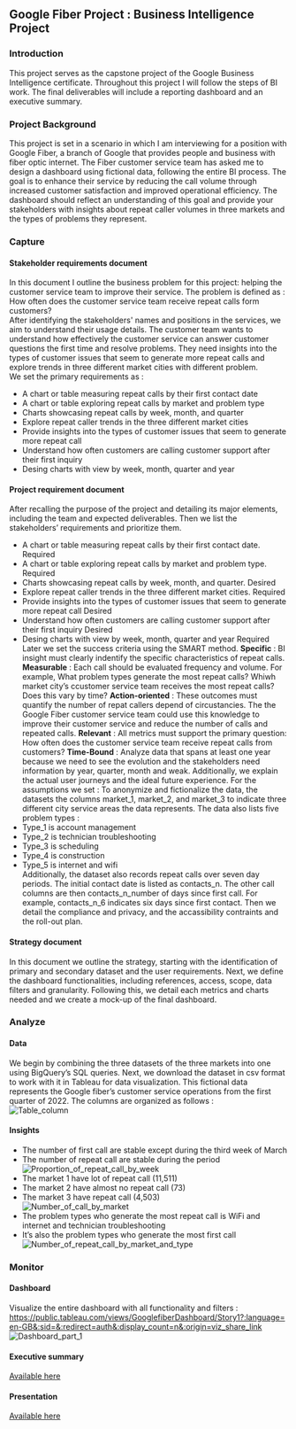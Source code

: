 ## Google Fiber Project : Business Intelligence Project
### Introduction
This project serves as the capstone project of the Google Business Intelligence certificate. Throughout this project I will follow the steps of BI work. The final deliverables will include a reporting dashboard and an executive summary.  
### Project Background
This project is set in a scenario in which I am interviewing for a position with Google Fiber, a branch of Google that provides people and business with fiber optic internet. The Fiber customer service team has asked me to design a dashboard using fictional data, following the entire BI process. The goal is to enhance their service by reducing the call volume through increased customer satisfaction and improved operational efficiency. The dashboard should reflect an understanding of this goal and provide your stakeholders with insights about repeat caller volumes in three markets and the types of problems they represent.  
### Capture
#### Stakeholder requirements document
In this document I outline the business problem for this project: helping the customer service team to improve their service. The problem is defined as : How often does the customer service team receive repeat calls form customers?  
After identifying the stakeholders' names and positions in the services, we aim to understand their usage details. The customer team wants to understand how effectively the customer service can answer customer questions the first time and resolve problems. They need insights into the types of customer issues that seem to generate more repeat calls and explore trends in three different market cities with different problem.  
We set the primary requirements as :  
* A chart or table measuring repeat calls by their first contact date
* A chart or table exploring repeat calls by market and problem type
* Charts showcasing repeat calls by week, month, and quarter
* Explore repeat caller trends in the three different market cities
* Provide insights into the types of customer issues that seem to generate more repeat call
* Understand how often customers are calling customer support after their first inquiry
* Desing charts with view by week, month, quarter and year
#### Project requirement document
After recalling the purpose of the project and detailing its major elements, including the team and expected deliverables. Then we list the stakeholders’ requirements and prioritize them.  
*	A chart or table measuring repeat calls by their first contact date. Required  
*	A chart or table exploring repeat calls by market and problem type. Required  
*	Charts showcasing repeat calls by week, month, and quarter. Desired  
*	Explore repeat caller trends in the three different market cities. Required  
*	Provide insights into the types of customer issues that seem to generate more repeat call Desired  
*	Understand how often customers are calling customer support after their first inquiry Desired  
*	Desing charts with view by week, month, quarter and year Required  
Later we set the success criteria using the SMART method.
**Specific** : BI insight must clearly indentify the specific characteristics of repeat calls.
**Measurable** : Each call should be evaluated frequency and volume. For example, What problem types generate the most repeat calls? Whiwh market city’s ccustomer service team receives the most repeat calls? Does this vary by time?
**Action-oriented** : These outcomes must quantify the number of repat callers depend of circustancies. The the Google Fiber customer service team could use this knowledge to improve their customer service and reduce the number of calls and repeated calls.
**Relevant** : All metrics must support the primary question: How often does the customer service team receive repeat calls from customers?
**Time-Bound** : Analyze data that spans at least one year because we need to see the evolution and the stakeholders need information by year, quarter, month and weak.
Additionally, we explain the actual user journeys and the ideal future experience.
For the assumptions we set : To anonymize and fictionalize the data, the datasets the columns market_1, market_2, and market_3 to indicate three different city service areas the data represents.
The data also lists five problem types :
*	Type_1 is account management  
*	Type_2 is technician troubleshooting  
*	Type_3 is scheduling  
*	Type_4 is construction  
*	Type_5 is internet and wifi  
Additionally, the dataset also records repeat calls over seven day periods. The initial contact date is listed as contacts_n. The other call columns are then contacts_n_number of days since first call. For example, contacts_n_6 indicates six days since first contact.  Then we detail the compliance and privacy, and the accassibility contraints and the roll-out plan.
#### Strategy document
In this document we outline the strategy, starting with the identification of primary and secondary dataset and the user requirements. Next, we define the dashboard functionalities, including references, access, scope, data filters and granularity. Following this, we detail each metrics and charts needed and we create a mock-up of the final dashboard.  
### Analyze
#### Data
We begin by combining the three datasets of the three markets into one using BigQuery’s SQL queries. Next, we download the dataset in csv format to work with it in Tableau for data visualization. This fictional data represents the Google fiber’s customer service operations from the first quarter of 2022. The columns are organized as follows :  
![Table_column](https://github.com/user-attachments/assets/d444b758-e2d7-4aff-aec3-250fba83292d)  
#### Insights
*	The number of first call are stable except during the third week of March  
*	The number of repeat call are stable during the period  
![Proportion_of_repeat_call_by_week](https://github.com/user-attachments/assets/79d000ce-1639-4509-aa9a-6c968bc740fb)
*	The market 1 have lot of repeat call (11,511)  
*	The market 2 have almost no repeat call (73)  
*	The market 3 have repeat call (4,503)  
![Number_of_call_by_market](https://github.com/user-attachments/assets/981d5eef-7b66-4eae-82cf-aade2bb07842)  
*	The problem types who generate the most repeat call is WiFi and internet and technician troubleshooting  
*	It’s also the problem types who generate the most first call  
![Number_of_repeat_call_by_market_and_type](https://github.com/user-attachments/assets/a5e9fd4c-c38d-42e0-b3a8-44d33a0ee177)
### Monitor
#### Dashboard
Visualize the entire dashboard with all functionality and filters : https://public.tableau.com/views/GooglefiberDashboard/Story1?:language=en-GB&:sid=&:redirect=auth&:display_count=n&:origin=viz_share_link  
![Dashboard_part_1](https://github.com/user-attachments/assets/32a13572-d9b8-4b0b-be63-075f4916cb28)  
#### Executive summary
[Available here](https://github.com/LaRaison18/portfolio/blob/cded235f32334b997581ad38f2dd80e3b578d149/google_fiber/Google-fiber-project-executive-summary.pdf)

#### Presentation
[Available here](https://github.com/LaRaison18/Portfolio/blob/cded235f32334b997581ad38f2dd80e3b578d149/google_fiber/Google_fiber_presentation.pdf)
 
